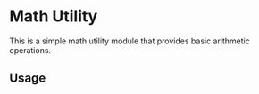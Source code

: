 # Math Utility

This is a simple math utility module that provides basic arithmetic operations.

## Usage
